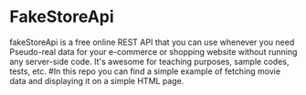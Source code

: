 # FakeStoreApi
fakeStoreApi is a free online REST API that you can use whenever you need Pseudo-real data for your e-commerce or shopping website without running any server-side code. It's awesome for teaching purposes, sample codes, tests, etc.
#In this repo you can find a simple example of fetching movie data and displaying it on a simple HTML page.
